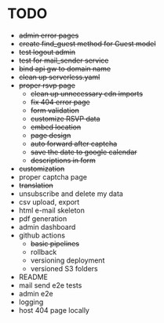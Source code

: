 # TODO

* ~~admin error pages~~
* ~~create  find_guest method for Guest model~~
* ~~test logout admin~~
* ~~test for mail_sender service~~
* ~~bind api gw to domain name~~
* ~~clean up serverless.yaml~~
* ~~proper rsvp page~~
    * ~~clean up unnecessary cdn imports~~
    * ~~fix 404 error page~~
    * ~~form validation~~
    * ~~customize RSVP data~~
    * ~~embed location~~
    * ~~page design~~
    * ~~auto forward after captcha~~
    * ~~save the date to google calendar~~
    * ~~descriptions in form~~
* ~~customization~~
* proper captcha page
* ~~translation~~
* unsubscribe and delete my data
* csv upload, export
* html e-mail skeleton
* pdf generation
* admin dashboard
* github actions
  * ~~basic pipelines~~
  * rollback
  * versioning deployment
  * versioned S3 folders
* README
* mail send e2e tests
* admin e2e
* logging
* host 404 page locally

